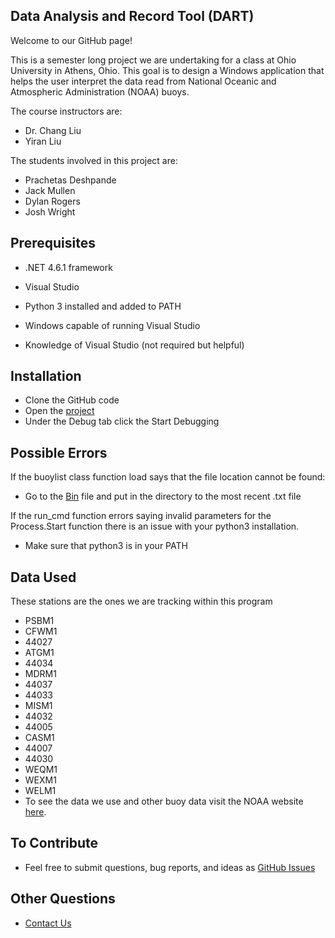 ## Data Analysis and Record Tool (DART)

Welcome to our GitHub page!

This is a semester long project we are undertaking for a class at Ohio University in Athens, Ohio.
This goal is to design a Windows application that helps the user interpret the data read from National Oceanic and Atmospheric Administration (NOAA) buoys.

The course instructors are:
- Dr. Chang Liu
- Yiran Liu

The students involved in this project are:
- Prachetas Deshpande
- Jack Mullen
- Dylan Rogers
- Josh Wright

## Prerequisites

- .NET 4.6.1 framework

- Visual Studio

- Python 3 installed and added to PATH

- Windows capable of running Visual Studio

- Knowledge of Visual Studio (not required but helpful)

## Installation
- Clone the GitHub code
- Open the [project](VisualStudio/NOAA_Monitor/NOAA_Monitor.sln)
- Under the Debug tab click the Start Debugging

## Possible Errors
If the buoylist class function load says that the file location cannot be found:
- Go to the [Bin](VisualStudio/NOAA_Monitor/VSProjectFiles/bin/Debug) file and put in the directory to the most recent .txt file

If the run_cmd function errors saying invalid parameters for the Process.Start function there is an issue with your python3 installation.
- Make sure that python3 is in your PATH

## Data Used
These stations are the ones we are tracking within this program
- PSBM1
- CFWM1
- 44027
- ATGM1
- 44034
- MDRM1
- 44037
- 44033
- MISM1
- 44032
- 44005
- CASM1
- 44007
- 44030
- WEQM1
- WEXM1
- WELM1
- To see the data we use and other buoy data visit the NOAA website [here](https://www.ndbc.noaa.gov/).

## To Contribute
- Feel free to submit questions, bug reports, and ideas as [GitHub Issues](https://github.com/Dyl4n84/LabRatsProject/issues)

## Other Questions
- [Contact Us](mailto:dr233615@ohio.edu)
